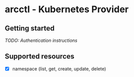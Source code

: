 # arcctl - Kubernetes Provider

## Getting started

_TODO: Authentication instructions_

## Supported resources

- [x] namespace (list, get, create, update, delete)